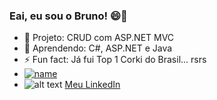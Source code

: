 ### Eai, eu sou o Bruno!  😄👋

- 🔭 Projeto: CRUD com ASP.NET MVC
- 🌱 Aprendendo: C#, ASP.NET e Java
- ⚡ Fun fact: Já fui Top 1 Corki do Brasil... rsrs
- [![name](https://img.shields.io/badge/LinkedIn-0077B5?style=for-the-badge&logo=linkedin&logoColor=white)](https://www.linkedin.com/in/brunopeternella/) 
- ![alt text](https://img.shields.io/badge/LinkedIn-0077B5?style=for-the-badge&logo=linkedin&logoColor=white "LinkedIn") [Meu LinkedIn](https://www.linkedin.com/in/brunopeternella/ "Dê uma olhadinha =)")
<!--
**bruno-pt/bruno-pt** is a ✨ _special_ ✨ repository because its `README.md` (this file) appears on your GitHub profile.

Here are some ideas to get you started:

- 🔭 I’m currently working on ...
- 🌱 I’m currently learning ...
- 👯 I’m looking to collaborate on ...
- 🤔 I’m looking for help with ...
- 💬 Ask me about ...
- 📫 How to reach me: ...
- 😄 Pronouns: ...
- ⚡ Fun fact: ...
-->
